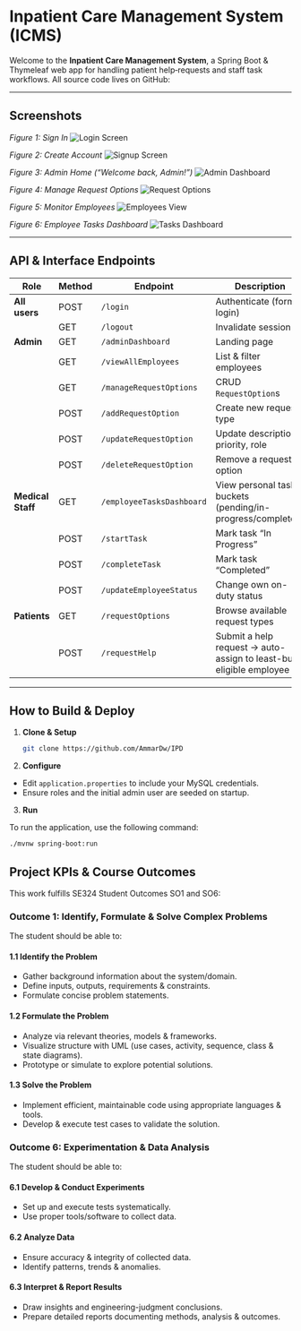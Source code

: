 # Inpatient Care Management System (ICMS)

Welcome to the **Inpatient Care Management System**, a Spring Boot & Thymeleaf web app for handling patient help‐requests and staff task workflows. All source code lives on GitHub:


---

## Screenshots
*Figure 1: Sign In*
![Login Screen](https://github.com/user-attachments/assets/f129b7c4-34dc-4ffe-b7e9-9663bc5233e1)  

*Figure 2: Create Account*
![Signup Screen](https://github.com/user-attachments/assets/ab580ee0-af47-47ad-a1a9-21cf0900e118)  

*Figure 3: Admin Home (“Welcome back, Admin!”)*
![Admin Dashboard](https://github.com/user-attachments/assets/ccfc7d11-31b8-444b-a281-dc377296bf4a)  

*Figure 4: Manage Request Options*
![Request Options](https://github.com/user-attachments/assets/dbda7191-7446-49e7-a94a-e4b892343e61)

*Figure 5: Monitor Employees*
![Employees View](https://github.com/user-attachments/assets/9420353b-75fa-4c31-9025-fdd96fea064b)  

*Figure 6: Employee Tasks Dashboard*
![Tasks Dashboard](https://github.com/user-attachments/assets/4b2bc850-1f10-4861-bfad-2a576f34045f)  

---

## API & Interface Endpoints

| Role                | Method | Endpoint                   | Description                                                                 |
|---------------------|--------|----------------------------|-----------------------------------------------------------------------------|
| **All users**       | POST   | `/login`                   | Authenticate (form login)                                                   |
|                     | GET    | `/logout`                  | Invalidate session                                                          |
| **Admin**           | GET    | `/adminDashboard`          | Landing page                                                               |
|                     | GET    | `/viewAllEmployees`        | List & filter employees                                                    |
|                     | GET    | `/manageRequestOptions`    | CRUD `RequestOption`s                                                      |
|                     | POST   | `/addRequestOption`        | Create new request type                                                    |
|                     | POST   | `/updateRequestOption`     | Update description, priority, role                                          |
|                     | POST   | `/deleteRequestOption`     | Remove a request option                                                    |
| **Medical Staff**   | GET    | `/employeeTasksDashboard`  | View personal task buckets (pending/in-progress/completed)                  |
|                     | POST   | `/startTask`               | Mark task “In Progress”                                                     |
|                     | POST   | `/completeTask`            | Mark task “Completed”                                                       |
|                     | POST   | `/updateEmployeeStatus`    | Change own on-duty status                                                  |
| **Patients**        | GET    | `/requestOptions`          | Browse available request types                                              |
|                     | POST   | `/requestHelp`             | Submit a help request → auto-assign to least-busy eligible employee         |

---

## How to Build & Deploy

1. **Clone & Setup**  
   ```bash
   git clone https://github.com/AmmarDw/IPD
2. **Configure**

- Edit `application.properties` to include your MySQL credentials.
- Ensure roles and the initial admin user are seeded on startup.

3. **Run**

To run the application, use the following command:

```bash
./mvnw spring-boot:run
```
## Project KPIs & Course Outcomes

This work fulfills SE324 Student Outcomes SO1 and SO6:

### Outcome 1: Identify, Formulate & Solve Complex Problems

The student should be able to:

#### 1.1 Identify the Problem
- Gather background information about the system/domain.
- Define inputs, outputs, requirements & constraints.
- Formulate concise problem statements.

#### 1.2 Formulate the Problem
- Analyze via relevant theories, models & frameworks.
- Visualize structure with UML (use cases, activity, sequence, class & state diagrams).
- Prototype or simulate to explore potential solutions.

#### 1.3 Solve the Problem
- Implement efficient, maintainable code using appropriate languages & tools.
- Develop & execute test cases to validate the solution.

### Outcome 6: Experimentation & Data Analysis

The student should be able to:

#### 6.1 Develop & Conduct Experiments
- Set up and execute tests systematically.
- Use proper tools/software to collect data.

#### 6.2 Analyze Data
- Ensure accuracy & integrity of collected data.
- Identify patterns, trends & anomalies.

#### 6.3 Interpret & Report Results
- Draw insights and engineering-judgment conclusions.
- Prepare detailed reports documenting methods, analysis & outcomes.


